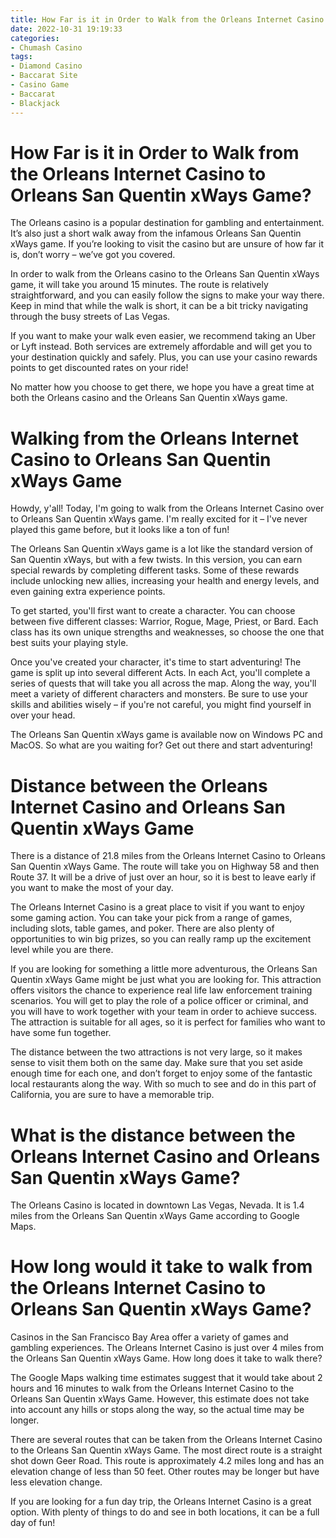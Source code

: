 ```yaml
---
title: How Far is it in Order to Walk from the Orleans Internet Casino to Orleans San Quentin xWays Game 
date: 2022-10-31 19:19:33
categories:
- Chumash Casino
tags:
- Diamond Casino
- Baccarat Site
- Casino Game
- Baccarat
- Blackjack
---
```



#  How Far is it in Order to Walk from the Orleans Internet Casino to Orleans San Quentin xWays Game? 

The Orleans casino is a popular destination for gambling and entertainment. It’s also just a short walk away from the infamous Orleans San Quentin xWays game. If you’re looking to visit the casino but are unsure of how far it is, don’t worry – we’ve got you covered.

In order to walk from the Orleans casino to the Orleans San Quentin xWays game, it will take you around 15 minutes. The route is relatively straightforward, and you can easily follow the signs to make your way there. Keep in mind that while the walk is short, it can be a bit tricky navigating through the busy streets of Las Vegas.

If you want to make your walk even easier, we recommend taking an Uber or Lyft instead. Both services are extremely affordable and will get you to your destination quickly and safely. Plus, you can use your casino rewards points to get discounted rates on your ride!

No matter how you choose to get there, we hope you have a great time at both the Orleans casino and the Orleans San Quentin xWays game.

#  Walking from the Orleans Internet Casino to Orleans San Quentin xWays Game 

Howdy, y'all! Today, I'm going to walk from the Orleans Internet Casino over to Orleans San Quentin xWays game. I'm really excited for it – I've never played this game before, but it looks like a ton of fun!

The Orleans San Quentin xWays game is a lot like the standard version of San Quentin xWays, but with a few twists. In this version, you can earn special rewards by completing different tasks. Some of these rewards include unlocking new allies, increasing your health and energy levels, and even gaining extra experience points.

To get started, you'll first want to create a character. You can choose between five different classes: Warrior, Rogue, Mage, Priest, or Bard. Each class has its own unique strengths and weaknesses, so choose the one that best suits your playing style.

Once you've created your character, it's time to start adventuring! The game is split up into several different Acts. In each Act, you'll complete a series of quests that will take you all across the map. Along the way, you'll meet a variety of different characters and monsters. Be sure to use your skills and abilities wisely – if you're not careful, you might find yourself in over your head.

The Orleans San Quentin xWays game is available now on Windows PC and MacOS. So what are you waiting for? Get out there and start adventuring!

#  Distance between the Orleans Internet Casino and Orleans San Quentin xWays Game 

There is a distance of 21.8 miles from the Orleans Internet Casino to Orleans San Quentin xWays Game. The route will take you on Highway 58 and then Route 37. It will be a drive of just over an hour, so it is best to leave early if you want to make the most of your day.

The Orleans Internet Casino is a great place to visit if you want to enjoy some gaming action. You can take your pick from a range of games, including slots, table games, and poker. There are also plenty of opportunities to win big prizes, so you can really ramp up the excitement level while you are there.

If you are looking for something a little more adventurous, the Orleans San Quentin xWays Game might be just what you are looking for. This attraction offers visitors the chance to experience real life law enforcement training scenarios. You will get to play the role of a police officer or criminal, and you will have to work together with your team in order to achieve success. The attraction is suitable for all ages, so it is perfect for families who want to have some fun together.

The distance between the two attractions is not very large, so it makes sense to visit them both on the same day. Make sure that you set aside enough time for each one, and don’t forget to enjoy some of the fantastic local restaurants along the way. With so much to see and do in this part of California, you are sure to have a memorable trip.

#  What is the distance between the Orleans Internet Casino and Orleans San Quentin xWays Game? 

The Orleans Casino is located in downtown Las Vegas, Nevada. It is 1.4 miles from the Orleans San Quentin xWays Game according to Google Maps.

#  How long would it take to walk from the Orleans Internet Casino to Orleans San Quentin xWays Game?

Casinos in the San Francisco Bay Area offer a variety of games and gambling experiences. The Orleans Internet Casino is just over 4 miles from the Orleans San Quentin xWays Game. How long does it take to walk there?

The Google Maps walking time estimates suggest that it would take about 2 hours and 16 minutes to walk from the Orleans Internet Casino to the Orleans San Quentin xWays Game. However, this estimate does not take into account any hills or stops along the way, so the actual time may be longer.

There are several routes that can be taken from the Orleans Internet Casino to the Orleans San Quentin xWays Game. The most direct route is a straight shot down Geer Road. This route is approximately 4.2 miles long and has an elevation change of less than 50 feet. Other routes may be longer but have less elevation change.

If you are looking for a fun day trip, the Orleans Internet Casino is a great option. With plenty of things to do and see in both locations, it can be a full day of fun!